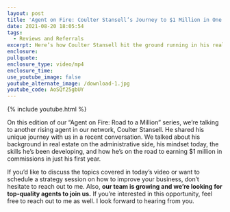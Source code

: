 ```yaml
---
layout: post
title: 'Agent on Fire: Coulter Stansell’s Journey to $1 Million in One Year'
date: 2021-08-20 18:05:54
tags:
  - Reviews and Referrals
excerpt: Here’s how Coulter Stansell hit the ground running in his real estate career.
enclosure:
pullquote:
enclosure_type: video/mp4
enclosure_time:
use_youtube_image: false
youtube_alternate_image: /download-1.jpg
youtube_code: AoSQf25gbUY
---
```

{% include youtube.html %}

On this edition of our “Agent on Fire: Road to a Million” series, we’re talking to another rising agent in our network, Coulter Stansell. He shared his unique journey with us in a recent conversation. We talked about his background in real estate on the administrative side, his mindset today, the skills he’s been developing, and how he’s on the road to earning $1 million in commissions in just his first year.

If you’d like to discuss the topics covered in today’s video or want to schedule a strategy session on how to improve your business, don’t hesitate to reach out to me. Also,&nbsp;**our team is growing and we’re looking for top-quality agents to join us.**&nbsp;If you’re interested in this opportunity, feel free to reach out to me as well. I look forward to hearing from you.
